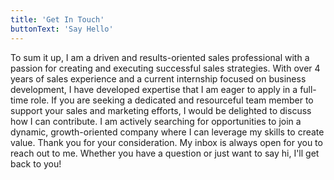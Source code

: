 ```yaml
---
title: 'Get In Touch'
buttonText: 'Say Hello'
---
```


To sum it up, I am a driven and results-oriented sales professional with a passion for creating and executing successful sales strategies. With over 4 years of sales experience and a current internship focused on business development, I have developed expertise that I am eager to apply in a full-time role. If you are seeking a dedicated and resourceful team member to support your sales and marketing efforts, I would be delighted to discuss how I can contribute. I am actively searching for opportunities to join a dynamic, growth-oriented company where I can leverage my skills to create value. Thank you for your consideration. My inbox is always open for you to reach out to me. Whether you have a question or just want to say hi, I'll get back to you!
